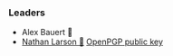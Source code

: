 ### Leaders
* Alex Bauert 📧
* [Nathan Larson 📧](mailto:nathan.larson@owasp.org) [OpenPGP public key](https://keys.openpgp.org/vks/v1/by-fingerprint/50367CC87BDCD45A75CCCA6A8046748741FC06CF)
